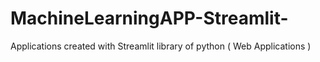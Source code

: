 # MachineLearningAPP-Streamlit-
Applications created with Streamlit library of python ( Web Applications )
